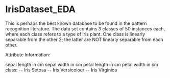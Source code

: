 # IrisDataset_EDA
This is perhaps the best known database to be found in the pattern recognition literature. The data set contains 3 classes of 50 instances each, where each class refers to a type of iris plant. One class is linearly separable from the other 2; 
the latter are NOT linearly separable from each other.

Attribute Information:

sepal length in cm
sepal width in cm
petal length in cm
petal width in cm
class: -- Iris Setosa -- Iris Versicolour -- Iris Virginica

